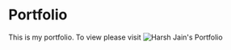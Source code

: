# Portfolio

This is my portfolio. To view please visit          ![__Harsh Jain's Portfolio__](hjain5164.github.io/portfolio)
